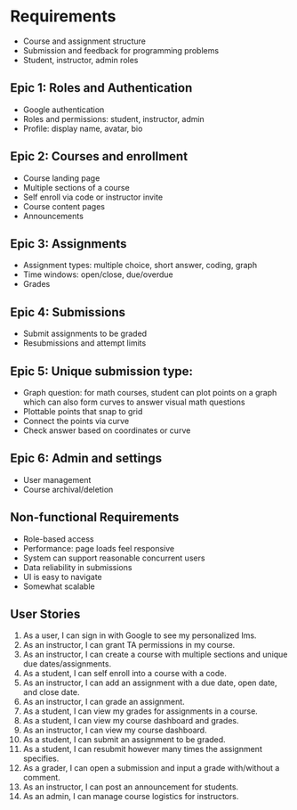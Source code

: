 # Requirements

- Course and assignment structure
- Submission and feedback for programming problems
- Student, instructor, admin roles

## Epic 1: Roles and Authentication

- Google authentication
- Roles and permissions: student, instructor, admin
- Profile: display name, avatar, bio

## Epic 2: Courses and enrollment

- Course landing page
- Multiple sections of a course
- Self enroll via code or instructor invite
- Course content pages
- Announcements

## Epic 3: Assignments

- Assignment types: multiple choice, short answer, coding, graph
- Time windows: open/close, due/overdue
- Grades

## Epic 4: Submissions

- Submit assignments to be graded
- Resubmissions and attempt limits

## Epic 5: Unique submission type:

- Graph question: for math courses, student can plot points on a graph which can also form curves to answer visual math questions
- Plottable points that snap to grid
- Connect the points via curve
- Check answer based on coordinates or curve

## Epic 6: Admin and settings

- User management
- Course archival/deletion

## Non-functional Requirements

- Role-based access
- Performance: page loads feel responsive
- System can support reasonable concurrent users
- Data reliability in submissions
- UI is easy to navigate
- Somewhat scalable

## User Stories

1. As a user, I can sign in with Google to see my personalized lms.
2. As an instructor, I can grant TA permissions in my course.
3. As an instructor, I can create a course with multiple sections and unique due dates/assignments.
4. As a student, I can self enroll into a course with a code.
5. As an instructor, I can add an assignment with a due date, open date, and close date.
6. As an instructor, I can grade an assignment.
7. As a student, I can view my grades for assignments in a course.
8. As a student, I can view my course dashboard and grades.
9. As an instructor, I can view my course dashboard.
10. As a student, I can submit an assignment to be graded.
11. As a student, I can resubmit however many times the assignment specifies.
13. As a grader, I can open a submission and input a grade with/without a comment.
14. As an instructor, I can post an announcement for students.
15. As an admin, I can manage course logistics for instructors.
